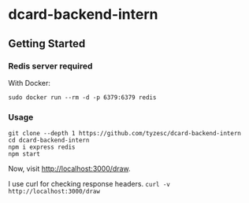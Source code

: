 # dcard-backend-intern

## Getting Started

### Redis server required

With Docker:
```
sudo docker run --rm -d -p 6379:6379 redis
```
### Usage

```
git clone --depth 1 https://github.com/tyzesc/dcard-backend-intern
cd dcard-backend-intern
npm i express redis
npm start
```

Now, visit [http://localhost:3000/draw](http://localhost:3000/draw).

I use curl for checking response headers. `curl -v http://localhost:3000/draw`
